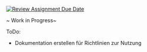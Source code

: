 [![Review Assignment Due Date](https://classroom.github.com/assets/deadline-readme-button-22041afd0340ce965d47ae6ef1cefeee28c7c493a6346c4f15d667ab976d596c.svg)](https://classroom.github.com/a/Ku8Z_0RE)

~ Work in Progress~

ToDo:
- Dokumentation erstellen für Richtlinien zur Nutzung
